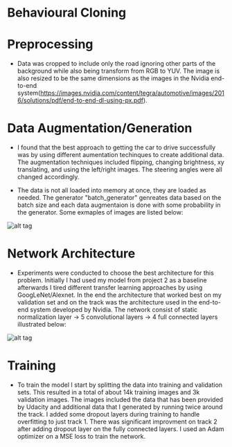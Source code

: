 # Behavioural Cloning

# Preprocessing
* Data was cropped to include only the road ignoring other parts of the background while also being transform from RGB to YUV. The image is also resized to be the same dimensions as the images in the Nvidia end-to-end system(https://images.nvidia.com/content/tegra/automotive/images/2016/solutions/pdf/end-to-end-dl-using-px.pdf).

# Data Augmentation/Generation
* I found that the best approach to getting the car to drive successfully was by using different aumentation techinques to create additional data. The augmentation techniques included flipping, changing brightness, xy translating, and using the left/right images. The steering angles were all changed accordingly.

* The data is not all loaded into memory at once, they are loaded as needed. The generator "batch_generator" genreates data based on the batch size and each data augmentaion is done with some probability in the generator. Some exmaples of images are listed below:

![alt tag](https://github.com/SyedAzizEnam/CarND-Project3/blob/master/images.png)

# Network Architecture
* Experiments were conducted to choose the best architecture for this problem. Initially I had used my model from project 2 as a baseline afterwards I tired different transfer learning approaches by using GoogLeNet/Alexnet. In the end the architecture that worked best on my validation set and on the track was the architecture used in the end-to-end system developed by Nvidia. The network consist of static normalization layer -> 5 convolutional layers -> 4 full connected layers illustrated below:

![alt tag](https://github.com/SyedAzizEnam/CarND-Project3/blob/master/Screen%20Shot%202017-01-17%20at%2010.46.18%20PM.png)

# Training
* To train the model I start by splitting the data into training and validation sets. This resulted in a total of about 14k training images and 3k validation images. The images included the data that has been provided by Udacity and additional data that I generated by running twice around the track. I added some dropout layers during training to handle overfitting to just track 1. There was significant improvment on track 2 after adding dropout layer on the fully connected layers. I used an Adam optimizer on a MSE loss to train the network.
